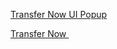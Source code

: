 

<a href="popup:https://certsso.ft.cashedge.com/signupGRel?USER_FI_NUMBER=seshasaitncc001&MOTHERSNAME=mother&NOW=gf&DOMAIN=di&INSTITUTION_NAME=dis%20institution&TIME_ZONE=&USER_DISPLAY_NUMBER=display%20number&TIMEOUT=&LANGUAGE=English&siteCatSampMode=&FIRST_NAME=sesha&MIDDLE_NAME=V&LAST_NAME=sai&DOB=02/01/1998&SSN=369941783&EMAIL=seshasaitncc001@approve.com&PHONE=1448928760&PHONE_TYPE=M&PHONE_USAGE=E&SEG_CODE=AT&ZIP=67210&STREET=3339%20Ostrich%20Dr&CITY=Witchita&STATE=KS&INSTITUTION_ID=88210100&DRV_LIC=10493332&DRV_LIC_STATE=KS&ANUM0=132171111&ATYP0=1&ASTAT0=0&ASEG0=&BALANCE0=55555.11&MAX_LOAD_LIMIT0=&DATE_ACT_OPENED0=01/2016&ACCOUNT_NUMBER0=132171111&RTN0=011600033&BUSINESS_NAME0=&BUSINESS_EMAIL0=&BUSINESS_PHONE0=&BUSINESS_STREET0=&BUSINESS_STREET20=&BUSINESS_CITY0=&BUSINESS_STATE0=&BUSINESS_ZIP0=&BUSINESS_EIN0=&ADSC0=MyAccounts-0%20&ANUM1=234402222&ATYP1=1&ASTAT1=0&ASEG1=&BALANCE1=55555.22&MAX_LOAD_LIMIT1=&DATE_ACT_OPENED1=07/2015&ACCOUNT_NUMBER1=234402222&RTN1=011600033&BUSINESS_NAME1=&BUSINESS_EMAIL1=&BUSINESS_PHONE1=&BUSINESS_STREET1=&BUSINESS_STREET21=&BUSINESS_CITY1=&BUSINESS_STATE1=&BUSINESS_ZIP1=&BUSINESS_EIN1=&ADSC1=MyAccounts-1&CE_APPLICATION=TN" target="_blank">Transfer Now UI Popup</a>

[Transfer Now ‌](https://certsso.ft.cashedge.com/signupGRel?USER_FI_NUMBER=seshasaitncc001&MOTHERSNAME=mother&NOW=gf&DOMAIN=di&INSTITUTION_NAME=dis%20institution&TIME_ZONE=&USER_DISPLAY_NUMBER=display%20number&TIMEOUT=&LANGUAGE=English&siteCatSampMode=&FIRST_NAME=sesha&MIDDLE_NAME=V&LAST_NAME=sai&DOB=02/01/1998&SSN=369941783&EMAIL=seshasaitncc001@approve.com&PHONE=1448928760&PHONE_TYPE=M&PHONE_USAGE=E&SEG_CODE=AT&ZIP=67210&STREET=3339%20Ostrich%20Dr&CITY=Witchita&STATE=KS&INSTITUTION_ID=88210100&DRV_LIC=10493332&DRV_LIC_STATE=KS&ANUM0=132171111&ATYP0=1&ASTAT0=0&ASEG0=&BALANCE0=55555.11&MAX_LOAD_LIMIT0=&DATE_ACT_OPENED0=01/2016&ACCOUNT_NUMBER0=132171111&RTN0=011600033&BUSINESS_NAME0=&BUSINESS_EMAIL0=&BUSINESS_PHONE0=&BUSINESS_STREET0=&BUSINESS_STREET20=&BUSINESS_CITY0=&BUSINESS_STATE0=&BUSINESS_ZIP0=&BUSINESS_EIN0=&ADSC0=MyAccounts-0%20&ANUM1=234402222&ATYP1=1&ASTAT1=0&ASEG1=&BALANCE1=55555.22&MAX_LOAD_LIMIT1=&DATE_ACT_OPENED1=07/2015&ACCOUNT_NUMBER1=234402222&RTN1=011600033&BUSINESS_NAME1=&BUSINESS_EMAIL1=&BUSINESS_PHONE1=&BUSINESS_STREET1=&BUSINESS_STREET21=&BUSINESS_CITY1=&BUSINESS_STATE1=&BUSINESS_ZIP1=&BUSINESS_EIN1=&ADSC1=MyAccounts-1&CE_APPLICATION=TN)

<script src='https://cdn.jsdelivr.net/gh/eddymens/markdown-external-link-script@v2.0.0/main.min.js'></script>
